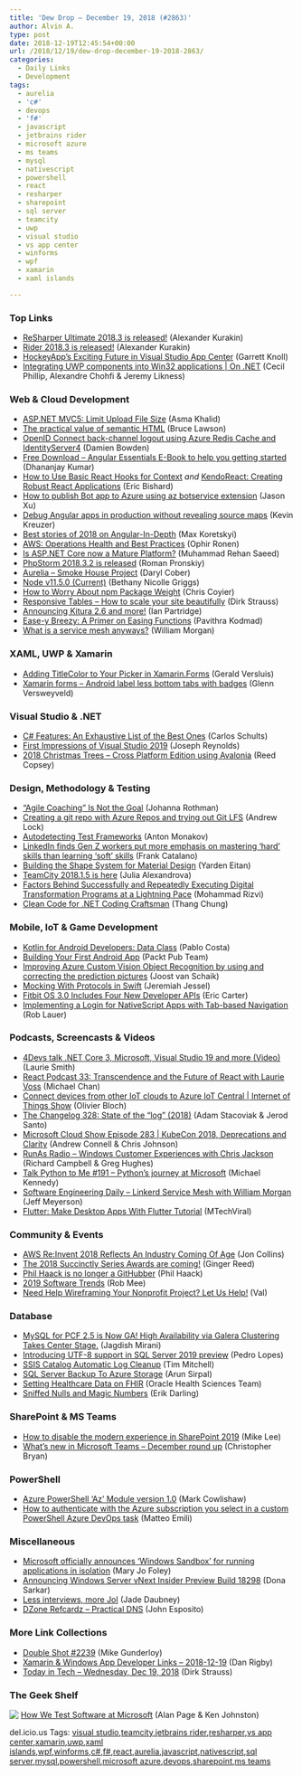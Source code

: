 ```yaml
---
title: 'Dew Drop – December 19, 2018 (#2863)'
author: Alvin A.
type: post
date: 2018-12-19T12:45:54+00:00
url: /2018/12/19/dew-drop-december-19-2018-2863/
categories:
  - Daily Links
  - Development
tags:
  - aurelia
  - 'c#'
  - devops
  - 'f#'
  - javascript
  - jetbrains rider
  - microsoft azure
  - ms teams
  - mysql
  - nativescript
  - powershell
  - react
  - resharper
  - sharepoint
  - sql server
  - teamcity
  - uwp
  - visual studio
  - vs app center
  - winforms
  - wpf
  - xamarin
  - xaml islands

---
```

### <a name="top"></a>Top Links

  * <a href="https://blog.jetbrains.com/dotnet/2018/12/18/resharper-ultimate-2018-3-released/" target="_blank">ReSharper Ultimate 2018.3 is released!</a> (Alexander Kurakin)
  * <a href="https://blog.jetbrains.com/dotnet/2018/12/18/rider-2018-3-released/" target="_blank">Rider 2018.3 is released!</a> (Alexander Kurakin)
  * <a href="https://blogs.msdn.microsoft.com/vsappcenter/hockeyapps-exciting-future-in-visual-studio-app-center/" target="_blank">HockeyApp’s Exciting Future in Visual Studio App Center</a> (Garrett Knoll)
  * <a href="https://channel9.msdn.com/Shows/On-NET/Integrating-UWP-components-into-Win32-applications?WT.mc_id=DX_MVP4025064" target="_blank">Integrating UWP components into Win32 applications | On .NET</a> (Cecil Phillip, Alexandre Chohfi & Jeremy Likness)



### <a name="web"></a>Web & Cloud Development

  * <a href="http://www.asmak9.com/2018/12/aspnet-mvc5-limit-upload-file-size.html" target="_blank">ASP.NET MVC5: Limit Upload File Size</a> (Asma Khalid)
  * <a href="https://www.brucelawson.co.uk/2018/the-practical-value-of-semantic-html/" target="_blank">The practical value of semantic HTML</a> (Bruce Lawson)
  * <a href="https://damienbod.com/2018/12/18/openid-connect-back-channel-logout-using-azure-redis-cache-and-identityserver4/" target="_blank">OpenID Connect back-channel logout using Azure Redis Cache and IdentityServer4</a> (Damien Bowden)
  * <a href="https://debugmode.net/2018/12/18/free-download-10-pages-angular-e-book-to-help-you-getting-started/" target="_blank">Free Download – Angular Essentials E-Book to help you getting started</a> (Dhananjay Kumar)
  * <a href="https://www.telerik.com/blogs/how-to-use-basic-react-hooks-for-context" target="_blank">How to Use Basic React Hooks for Context</a> _and_ <a href="https://www.telerik.com/blogs/kendoreact-creating-robust-react-applications" target="_blank">KendoReact: Creating Robust React Applications</a> (Eric Bishard)
  * <a href="https://techcommunity.microsoft.com/t5/IIS-Support-Blog/How-to-publish-Bot-app-to-Azure-using-az-botservice-extension/ba-p/303754" target="_blank">How to publish Bot app to Azure using az botservice extension</a> (Jason Xu)
  * <a href="https://blog.angularindepth.com/debug-angular-apps-in-production-without-revealing-source-maps-ab4a235edd85?source=rss----e5ed704095b---4" target="_blank">Debug Angular apps in production without revealing source maps</a> (Kevin Kreuzer)
  * <a href="https://blog.angularindepth.com/best-stories-of-2018-on-angular-in-depth-80a1dfa17fd5?source=rss----e5ed704095b---4" target="_blank">Best stories of 2018 on Angular-In-Depth</a> (Max Koretskyi)
  * <a href="https://dzone.com/articles/aws-operations-health-and-best-practices?utm_medium=feed&utm_source=feedpress.me&utm_campaign=Feed%3A+dzone%2Fcloud" target="_blank">AWS: Operations Health and Best Practices</a> (Ophir Ronen)
  * <a href="https://rehansaeed.com/is-asp-net-core-now-a-mature-platform/" target="_blank">Is ASP.NET Core now a Mature Platform?</a> (Muhammad Rehan Saeed)
  * <a href="https://blog.jetbrains.com/phpstorm/2018/12/phpstorm-2018-3-2-is-released/" target="_blank">PhpStorm 2018.3.2 is released</a> (Roman Pronskiy)
  * <a href="http://aurelia.io/blog/2018/12/18/smoke-house-project" target="_blank">Aurelia &#8211; Smoke House Project</a> (Daryl Cober)
  * <a href="https://nodejs.org/en/blog/release/v11.5.0" target="_blank">Node v11.5.0 (Current)</a> (Bethany Nicolle Griggs)
  * <a href="https://css-tricks.com/how-to-worry-about-npm-package-weight/" target="_blank">How to Worry About npm Package Weight</a> (Chris Coyier)
  * <a href="https://dirkstrauss.com/responsive-tables/" target="_blank">Responsive Tables – How to scale your site beautifully</a> (Dirk Strauss)
  * <a href="https://developer.ibm.com/swift/2018/12/18/announcing-kitura-2-6/" target="_blank">Announcing Kitura 2.6 and more!</a> (Ian Partridge)
  * <a href="https://css-tricks.com/ease-y-breezy-a-primer-on-easing-functions/" target="_blank">Ease-y Breezy: A Primer on Easing Functions</a> (Pavithra Kodmad)
  * <a href="https://cloudblogs.microsoft.com/opensource/2018/12/18/what-is-service-mesh/" target="_blank">What is a service mesh anyways?</a> (William Morgan)



### <a name="silverlight"></a>XAML, UWP & Xamarin

  * <a href="https://blog.verslu.is/xamarin/xamarin-forms-xamarin/picker-titlecolor-xamarin-forms/" target="_blank">Adding TitleColor to Your Picker in Xamarin.Forms</a> (Gerald Versluis)
  * <a href="http://depblog.weblogs.us/2018/12/18/xamarin-forms-android-label-less-bottom-tabs-with-badges/" target="_blank">Xamarin forms – Android label less bottom tabs with badges</a> (Glenn Versweyveld)



### <a name="dotnet"></a>Visual Studio & .NET

  * <a href="https://blog.ndepend.com/c-features-best-ones/" target="_blank">C# Features: An Exhaustive List of the Best Ones</a> (Carlos Schults)
  * <a href="http://www.infocraft.net/visual-studio/first-impressions-of-visual-studio-2019/" target="_blank">First Impressions of Visual Studio 2019</a> (Joseph Reynolds)
  * <a href="http://feedproxy.google.com/~r/ReedCopsey/~3/U7-1eh6YhFw/" target="_blank">2018 Christmas Trees – Cross Platform Edition using Avalonia</a> (Reed Copsey)



### <a name="design"></a>Design, Methodology & Testing

  * <a href="http://feedproxy.google.com/~r/ManagingProductDevelopment/~3/Y8m3hwGaD4o/" target="_blank">“Agile Coaching” Is Not the Goal</a> (Johanna Rothman)
  * <a href="https://andrewlock.net/creating-a-git-repo-with-azure-repos-and-trying-out-git-lfs/" target="_blank">Creating a git repo with Azure Repos and trying out Git LFS</a> (Andrew Lock)
  * <a href="https://blog.jetbrains.com/phpstorm/2018/12/autodetecting-test-frameworks/" target="_blank">Autodetecting Test Frameworks</a> (Anton Monakov)
  * <a href="https://www.geekwire.com/2018/linkedin-finds-gen-z-workers-worry-mastering-hard-skills-learning-soft-skills/" target="_blank">LinkedIn finds Gen Z workers put more emphasis on mastering ‘hard’ skills than learning ‘soft’ skills</a> (Frank Catalano)
  * <a href="http://feedproxy.google.com/~r/GDBcode/~3/waK4b86Is2Y/building-shape-system-for-material.html" target="_blank">Building the Shape System for Material Design</a> (Yarden Eitan)
  * <a href="https://blog.jetbrains.com/teamcity/2018/12/teamcity-2018-1-5-is-here/" target="_blank">TeamCity 2018.1.5 is here</a> (Julia Alexandrova)
  * <a href="https://www.red-gate.com/simple-talk/dotnet/software-delivery/factors-behind-successfully-and-repeatedly-executing-digital-transformation-programs-at-a-lightning-pace/" target="_blank">Factors Behind Successfully and Repeatedly Executing Digital Transformation Programs at a Lightning Pace</a> (Mohammad Rizvi)
  * <a href="https://hackernoon.com/clean-code-for-net-coding-craftsman-7674373fccaf?source=rss----3a8144eabfe3---4" target="_blank">Clean Code for .NET Coding Craftsman</a> (Thang Chung)



### <a name="mobile"></a>Mobile, IoT & Game Development

  * <a href="https://android.jlelse.eu/kotlin-for-android-developers-data-class-c2ad51a32844?source=rss----8fca399d4de---4" target="_blank">Kotlin for Android Developers: Data Class</a> (Pablo Costa)
  * <a href="https://android.jlelse.eu/building-your-first-android-app-f389192e507d?source=rss----8fca399d4de---4" target="_blank">Building Your First Android App</a> (Packt Pub Team)
  * <a href="http://feedproxy.google.com/~r/blogspot/dotnetbyexample/~3/tc6AKJQK44o/improving-azure-custom-vision-object.html" target="_blank">Improving Azure Custom Vision Object Recognition by using and correcting the prediction pictures</a> (Joost van Schaik)
  * <a href="https://www.bignerdranch.com/blog/mocking-with-protocols-in-swift/" target="_blank">Mocking With Protocols in Swift</a> (Jeremiah Jessel)
  * <a href="http://feedproxy.google.com/~r/ProgrammableWeb/~3/B1sS6ZE-eaE/18" target="_blank">Fitbit OS 3.0 Includes Four New Developer APIs</a> (Eric Carter)
  * <a href="https://www.nativescript.org/blog/implementing-a-login-for-nativescript-apps-with-tab-based-navigation" target="_blank">Implementing a Login for NativeScript Apps with Tab-based Navigation</a> (Rob Lauer)



### <a name="podcasts"></a>Podcasts, Screencasts & Videos

  * <a href="https://www.grapecity.com/en/blogs/4-devs-talk-microsoft" target="_blank">4Devs talk .NET Core 3, Microsoft, Visual Studio 19 and more (Video)</a> (Laurie Smith)
  * <a href="http://reactpodcast.com/33" target="_blank">React Podcast 33: Transcendence and the Future of React with Laurie Voss</a> (Michael Chan)
  * <a href="https://channel9.msdn.com/Shows/Internet-of-Things-Show/Connect-devices-from-other-IoT-clouds-to-Azure-IoT-Central?WT.mc_id=DX_MVP4025064" target="_blank">Connect devices from other IoT clouds to Azure IoT Central | Internet of Things Show</a> (Olivier Bloch)
  * <a href="https://changelog.com/podcast/328" target="_blank">The Changelog 328: State of the &#8220;log&#8221; (2018)</a> (Adam Stacoviak & Jerod Santo)
  * <a href="http://feeds.microsoftcloudshow.com/~r/microsoftcloudshowepisodes/~3/elH1bgt4NkM/283-kubecon-2018-deprecations-and-clarity" target="_blank">Microsoft Cloud Show Episode 283 | KubeCon 2018, Deprecations and Clarity</a> (Andrew Connell & Chris Johnson)
  * <a href="http://feedproxy.google.com/~r/RunaAsRadioWma/~3/Ivd-UvwrgLM/default.aspx" target="_blank">RunAs Radio &#8211; Windows Customer Experiences with Chris Jackson</a> (Richard Campbell & Greg Hughes)
  * <a href="https://talkpython.fm/episodes/show/191/python-s-journey-at-microsoft" target="_blank">Talk Python to Me #191 &#8211; Python&#8217;s journey at Microsoft</a> (Michael Kennedy)
  * <a href="https://softwareengineeringdaily.com/2018/12/19/linkerd-service-mesh-with-william-morgan/" target="_blank">Software Engineering Daily &#8211; Linkerd Service Mesh with William Morgan</a> (Jeff Meyerson)
  * <a href="http://www.youtube.com/watch?v=lMyuoL2Bsi4" target="_blank">Flutter: Make Desktop Apps With Flutter Tutorial</a> (MTechViral)



### <a name="events"></a>Community & Events

  * <a href="https://gigaom.com/2018/12/18/aws-reinvent-2018-reflects-an-industry-coming-of-age/" target="_blank">AWS Re:Invent 2018 Reflects An Industry Coming Of Age</a> (Jon Collins)
  * <a href="https://blog.syncfusion.com/post/the-2018-succinctly-series-awards-are-coming.aspx" target="_blank">The 2018 Succinctly Series Awards are coming!</a> (Ginger Reed)
  * <a href="http://feeds.haacked.com/~r/haacked/~3/5_j_6_zPD8A/" target="_blank">Phil Haack is no longer a GitHubber</a> (Phil Haack)
  * <a href="https://content.pivotal.io/home-page/software-trends-for-2019" target="_blank">2019 Software Trends</a> (Rob Mee)
  * <a href="https://blog.balsamiq.com/free-wireframing-for-nonprofits/" target="_blank">Need Help Wireframing Your Nonprofit Project? Let Us Help!</a> (Val)



### <a name="sql"></a>Database

  * <a href="https://content.pivotal.io/home-page/mysql-for-pcf-2-5-is-now-ga-high-availability-via-galera-clustering-takes-center-stage" target="_blank">MySQL for PCF 2.5 is Now GA! High Availability via Galera Clustering Takes Center Stage.</a> (Jagdish Mirani)
  * <a href="https://cloudblogs.microsoft.com/sqlserver/2018/12/18/introducing-utf-8-support-in-sql-server-2019-preview/" target="_blank">Introducing UTF-8 support in SQL Server 2019 preview</a> (Pedro Lopes)
  * <a href="https://www.timmitchell.net/post/2018/12/18/ssis-catalog-automatic-log-cleanup/" target="_blank">SSIS Catalog Automatic Log Cleanup</a> (Tim Mitchell)
  * <a href="https://blobeater.blog/2018/12/19/sql-server-backup-to-azure-storage/" target="_blank">SQL Server Backup To Azure Storage</a> (Arun Sirpal)
  * <a href="https://blogs.oracle.com/health-sciences/setting-healthcare-data-on-fhir" target="_blank">Setting Healthcare Data on FHIR</a> (Oracle Health Sciences Team)
  * <a href="http://feedproxy.google.com/~r/BrentOzar-SqlServerDba/~3/9CNCSGawWhA/" target="_blank">Sniffed Nulls and Magic Numbers</a> (Erik Darling)



### <a name="sp"></a>SharePoint & MS Teams

  * <a href="https://techcommunity.microsoft.com/t5/SharePoint-Support-Blog/How-to-disable-the-modern-experience-in-SharePoint-2019/ba-p/303649" target="_blank">How to disable the modern experience in SharePoint 2019</a> (Mike Lee)
  * <a href="https://techcommunity.microsoft.com/t5/Microsoft-Teams-Blog/What-s-new-in-Microsoft-Teams-December-round-up/ba-p/303445" target="_blank">What’s new in Microsoft Teams – December round up</a> (Christopher Bryan)



### <a name="ps"></a>PowerShell

  * <a href="https://azure.microsoft.com/blog/azure-powershell-az-module-version-1/" target="_blank">Azure PowerShell ‘Az’ Module version 1.0</a> (Mark Cowlishaw)
  * <a href="http://feedproxy.google.com/~r/MattsAlmSpace/~3/CPzdhM_80c8/how-to-authenticate-with-azure.html" target="_blank">How to authenticate with the Azure subscription you select in a custom PowerShell Azure DevOps task</a> (Matteo Emili)



### <a name="misc"></a>Miscellaneous

  * <a href="https://www.zdnet.com/article/microsoft-officially-announces-windows-sandbox-for-running-applications-in-isolation/#ftag=RSSbaffb68" target="_blank">Microsoft officially announces &#8216;Windows Sandbox&#8217; for running applications in isolation</a> (Mary Jo Foley)
  * <a href="https://blogs.windows.com/windowsexperience/2018/12/18/announcing-windows-server-vnext-preview-build-18298/?WT.mc_id=DX_MVP4025064" target="_blank">Announcing Windows Server vNext Insider Preview Build 18298</a> (Dona Sarkar)
  * <a href="https://www.thoughtworks.com/insights/blog/less-interviews-more-joi" target="_blank">Less interviews, more JoI</a> (Jade Daubney)
  * <a href="https://dzone.com/refcardz/dns?utm_medium=feed&utm_source=feedpress.me&utm_campaign=Feed%3A+dzone%2Fpublications" target="_blank">DZone Refcardz &#8211; Practical DNS</a> (John Esposito)



### <a name="links"></a>More Link Collections

  * <a href="https://afreshcup.com/home/2018/12/19/double-shot-2239.html" target="_blank">Double Shot #2239</a> (Mike Gunderloy)
  * <a href="https://links.danrigby.com/2018/12/app-developer-links-2018-12-19/" target="_blank">Xamarin & Windows App Developer Links &#8211; 2018-12-19</a> (Dan Rigby)
  * <a href="https://dirkstrauss.com/google-tech-dev-guide-dec-19-2018/" target="_blank">Today in Tech – Wednesday, Dec 19, 2018</a> (Dirk Strauss)



### <a name="shelf"></a>The Geek Shelf

<a href="https://www.amazon.com/dp/0735624259/?ref=amavin-20" target="_blank"><img data-recalc-dims="1" decoding="async" align="left" style="margin: 0px 0px 10px; border: 0px currentcolor; border-image: none; float: left; display: inline; background-image: none;" src="https://i0.wp.com/images-na.ssl-images-amazon.com/images/I/512LF9yYpVL._SS135_.jpg?w=660&#038;ssl=1" border="0" /></a>&nbsp;<a href="https://www.amazon.com/dp/0735624259/?ref=amavin-20" target="_blank">How We Test Software at Microsoft</a> (Alan Page & Ken Johnston)









<div class="wlWriterEditableSmartContent" id="scid:77ECF5F8-D252-44F5-B4EB-D463C5396A79:20fdd134-751b-4909-bedc-48bbe0a7ac3e" style="margin: 0px; padding: 0px; float: none; display: inline;">
  del.icio.us Tags: <a href="http://del.icio.us/popular/visual+studio" rel="tag">visual studio</a>,<a href="http://del.icio.us/popular/teamcity" rel="tag">teamcity</a>,<a href="http://del.icio.us/popular/jetbrains+rider" rel="tag">jetbrains rider</a>,<a href="http://del.icio.us/popular/resharper" rel="tag">resharper</a>,<a href="http://del.icio.us/popular/vs+app+center" rel="tag">vs app center</a>,<a href="http://del.icio.us/popular/xamarin" rel="tag">xamarin</a>,<a href="http://del.icio.us/popular/uwp" rel="tag">uwp</a>,<a href="http://del.icio.us/popular/xaml+islands" rel="tag">xaml islands</a>,<a href="http://del.icio.us/popular/wpf" rel="tag">wpf</a>,<a href="http://del.icio.us/popular/winforms" rel="tag">winforms</a>,<a href="http://del.icio.us/popular/c%23" rel="tag">c#</a>,<a href="http://del.icio.us/popular/f%23" rel="tag">f#</a>,<a href="http://del.icio.us/popular/react" rel="tag">react</a>,<a href="http://del.icio.us/popular/aurelia" rel="tag">aurelia</a>,<a href="http://del.icio.us/popular/javascript" rel="tag">javascript</a>,<a href="http://del.icio.us/popular/nativescript" rel="tag">nativescript</a>,<a href="http://del.icio.us/popular/sql+server" rel="tag">sql server</a>,<a href="http://del.icio.us/popular/mysql" rel="tag">mysql</a>,<a href="http://del.icio.us/popular/powershell" rel="tag">powershell</a>,<a href="http://del.icio.us/popular/microsoft+azure" rel="tag">microsoft azure</a>,<a href="http://del.icio.us/popular/devops" rel="tag">devops</a>,<a href="http://del.icio.us/popular/sharepoint" rel="tag">sharepoint</a>,<a href="http://del.icio.us/popular/ms+teams" rel="tag">ms teams</a>
</div>